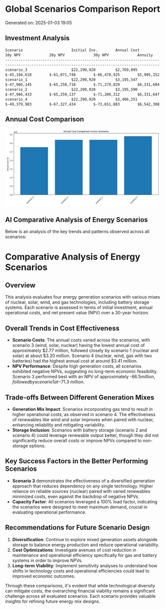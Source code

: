 # Global Scenarios Comparison Report
Generated on: 2025-01-03 19:05

## Investment Analysis

```
Scenario                      Initial Inv.        Annual Cost         10y NPV             20y NPV             30y NPV             Annuity             
--------------------------------------------------------------------------------------------------------------------------------------------
scenario_3                    $22,290,920         $2,769,095          $-45,104,618        $-61,071,748        $-66,478,925        $5,905,152          
scenario_1                    $22,290,920         $3,195,547          $-47,966,145        $-65,258,716        $-71,279,829        $6,331,604          
scenario_2                    $22,290,920         $3,195,590          $-47,966,433        $-65,259,137        $-71,280,312        $6,331,647          
scenario_4                    $22,290,920         $3,406,251          $-49,379,983        $-67,327,434        $-73,651,883        $6,542,308          
```

## Annual Cost Comparison

![Annual Cost Comparison](/data/results/annual_cost_comparison.png)

## AI Comparative Analysis of Energy Scenarios

Below is an analysis of the key trends and patterns observed across all scenarios:

# Comparative Analysis of Energy Scenarios

## Overview

This analysis evaluates four energy generation scenarios with various mixes of nuclear, solar, wind, and gas technologies, including battery storage systems. Each scenario is assessed in terms of initial investment, annual operational costs, and net present value (NPV) over a 30-year horizon.

## Overall Trends in Cost Effectiveness

- **Scenario Costs**: The annual costs varied across the scenarios, with scenario 3 (wind, solar, nuclear) having the lowest annual cost of approximately $2.77 million, followed closely by scenario 1 (nuclear and solar) at about $3.20 million. Scenario 4 (nuclear, wind, gas with two batteries) had the highest annual cost at around $3.41 million.
- **NPV Performance**: Despite high generation costs, all scenarios exhibited negative NPVs, suggesting no long-term economic feasibility. Scenario 3 performed best with an NPV of approximately -$66.5 million, followed by scenario 1 at -$71.3 million. 

## Trade-offs Between Different Generation Mixes

- **Generation Mix Impact**: Scenarios incorporating gas tend to result in higher operational costs, as observed in scenario 4. The effectiveness of renewables like wind and solar improves when paired with nuclear, enhancing reliability and mitigating variability.
- **Storage Inclusion**: Scenarios with battery storage (scenario 2 and scenario 4) could leverage renewable output better, though they did not significantly reduce overall costs or improve NPVs compared to non-storage options. 

## Key Success Factors in the Better Performing Scenarios

- **Scenario 3** demonstrates the effectiveness of a diversified generation approach that reduces dependency on any single technology. Higher reliance on reliable sources (nuclear) paired with varied renewables minimized costs, even against the backdrop of negative NPVs.
- **Capacity Factor**: All scenarios leveraged a 100% load factor, indicating the scenarios were designed to meet maximum demand, crucial in evaluating operational performance.

## Recommendations for Future Scenario Design

1. **Diversification**: Continue to explore mixed generation assets alongside storage to balance energy production and reduce operational variability.
2. **Cost Optimizations**: Investigate avenues of cost reduction in maintenance and operational efficiency specifically for gas and battery systems in order to improve NPVs.
3. **Long-term Viability**: Implement sensitivity analyses to understand how shifts in technology costs and operational efficiencies could lead to improved economic outcomes.

Through these comparisons, it's evident that while technological diversity can mitigate costs, the overarching financial viability remains a significant challenge across all evaluated scenarios. Each scenario provides valuable insights for refining future energy mix designs.